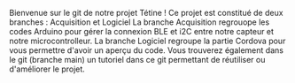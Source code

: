 Bienvenue sur le git de notre projet Tétine !
Ce projet est constitué de deux branches : Acquisition et Logiciel 
La branche Acquisition regrouope les codes Arduino pour gérer la connexion BLE et i2C entre notre capteur et notre microcontrolleur.
La branche Logiciel regroupe la partie Cordova pour vous permettre d'avoir un aperçu du code.
Vous trouverez également dans le git (branche main) un tutoriel dans ce git permettant de réutiliser ou d'améliorer le projet.
